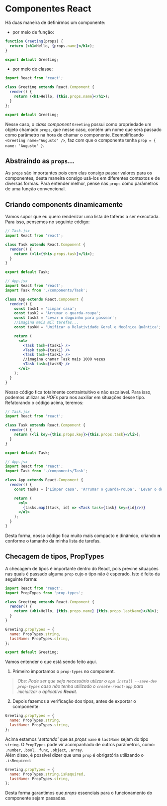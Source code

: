 # Componentes React

Há duas maneira de definirmos um componente:

- por meio de função:

```jsx
function Greeting(props) {
  return (<h1>Hello, {props.name}</h1>);
}

export default Greeting;
```

- por meio de classe:

```jsx
import React from 'react';

class Greeting extends React.Component {
  render() {
    return (<h1>Hello, {this.props.name}</h1>);
  }
};

export default Greeting;
```

Nesse caso, o _class component_ `Greeting` possui como propriedade um objeto chamado `props`, que nesse caso, contém um nome que será passado como parâmetro na hora de chamar o componente. Exemplificando `<Greeting name="Augusto" />`, faz com que o componente tenha `prop = { name: 'Augusto' }`.

## Abstraindo as `props`...

As `props` são importantes pois com elas consigo passar valores para os componentes, desta maneira consigo usá-los em diferentes contextos e de diversas formas. Para entender melhor, pense nas `props` como parâmetros de uma função convencional.

## Criando components dinamicamente

Vamos supor que eu quero renderizar uma lista de taferas a ser executada. Para isso, pensemos no seguinte código:

```jsx
// Task.jsx
import React from 'react';

class Task extends React.Component {
  render() {
    return (<li>{this.props.task}</li>);
  }
}

export default Task;

// App.jsx
import React from 'react';
import Task from './components/Task';

class App extends React.Component {
  render() {
    const task1 = 'Limpar casa';
    const task2 = 'Arrumar o guarda-roupa';
    const task3 = 'Levar o doguinho para passear';
    //imagina mais mil tarefas...
    const taskN = 'Unificar a Relatividade Geral e Mecânica Quântica';

    return (
      <ol>
        <Task task={task1} />
        <Task task={task1} />
        <Task task={task1} />
        //imagina chamar Task mais 1000 vezes
        <Task task={taskN} />
      </ol>
    );
  }
}
```
Nosso código fica totalmente contraintuitivo e não escalável. Para isso, podemos utilizar as _HOFs_ para nos auxiliar em situações desse tipo. Refatorando o código acima, teremos:

```jsx
// Task.jsx
import React from 'react';

class Task extends React.Component {
  render() {
    return (<li key={this.props.key}>{this.props.task}</li>);
  }
}

export default Task;

// App.jsx
import React from 'react';
import Task from './components/Task';

class App extends React.Component {
  render() {
    const tasks = ['Limpar casa', 'Arrumar o guarda-roupa', 'Levar o doguinho para passear', 'Unificar a Relatividade Geral e Mecânica Quântica'];

    return (
      <ol>
        {tasks.map((task, id) => <Task task={task} key={id}/>)}
      </ol>
    );
  }
}
```

Desta forma, nosso código fica muito mais compacto e dinâmico, criando **n** conforme o tamanho da minha lista de tarefas. 

## Checagem de tipos, PropTypes

A checagem de tipos é importante dentro do React, pois previne situações nas quais é passado alguma `prop` cujo o tipo não é esperado. Isto é feito da seguinte forma:

```jsx
import React from 'react';
import PropTypes from 'prop-types';

class Greeting extends React.Component {
  render() {
    return (<h1>Hello, {this.props.name} {this.props.lastName}</h1>);
  }
}

Greeting.propTypes = {
  name: PropTypes.string,
  lastName: PropTypes.string,
};

export default Greeting;
```
Vamos entender o que está sendo feito aqui.
1. Primeiro importamos o `prop-types` no component.
>_Obs: Pode ser que seja necessário utlizar o `npm install --save-dev prop-types` caso não tenha utilizado o `create-react-app` para inicializar o aplicativo **React**_. 
2. Depois fazemos a verificação dos tipos, antes de exportar o componente:
```jsx
Greeting.propTypes = {
  name: PropTypes.string,
  lastName: PropTypes.string,
};
```
Acima estamos _'settando'_ que as _props_ `name` e `lastName` sejam do tipo `string`. O `PropTypes` pode vir acompanhado de outros parâmetros, como: `.number`, `.bool`, `.func`, `.object`, `.array`.  
Além disso, é possível dizer que uma `prop` é obrigatória utilizando o `.isRequired`:
```jsx
Greeting.propTypes = {
  name: PropTypes.string.isRequired,
  lastName: PropTypes.string,
};
```
Desta forma garantimos que _props_ essenciais para o funcionamento do componente sejam passadas.
